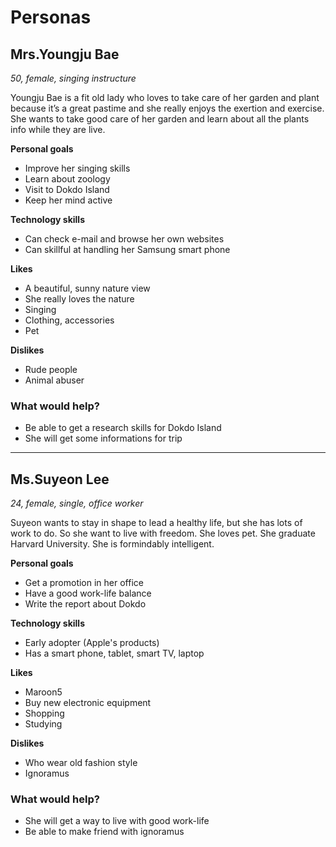 # Personas

## Mrs.Youngju Bae

*50, female, singing instructure*

Youngju Bae is a fit old lady who loves to take care of her garden and plant because it’s a great pastime and she really enjoys the exertion and exercise. She wants to take good care of her garden and learn about all the plants info while they are live.

**Personal goals**

- Improve her singing skills
- Learn about zoology
- Visit to Dokdo Island
- Keep her mind active

**Technology skills**

- Can check e-mail and browse her own websites
- Can skillful at handling her Samsung smart phone

**Likes**

- A beautiful, sunny nature view
- She really loves the nature
- Singing
- Clothing, accessories
- Pet

**Dislikes**

- Rude people
- Animal abuser

### What would help?

- Be able to get a research skills for Dokdo Island
- She will get some informations for trip

---

## Ms.Suyeon Lee

*24, female, single, office worker*

Suyeon wants to stay in shape to lead a healthy life, but she has lots of work to do. So she want to live with freedom. She loves pet. She graduate Harvard University. She is formindably intelligent.

**Personal goals**

- Get a promotion in her office
- Have a good work-life balance
- Write the report about Dokdo

**Technology skills**

- Early adopter (Apple's products)
- Has a smart phone, tablet, smart TV, laptop

**Likes**

- Maroon5
- Buy new electronic equipment
- Shopping
- Studying

**Dislikes**

- Who wear old fashion style
- Ignoramus

### What would help?

- She will get a way to live with good work-life
- Be able to make friend with ignoramus